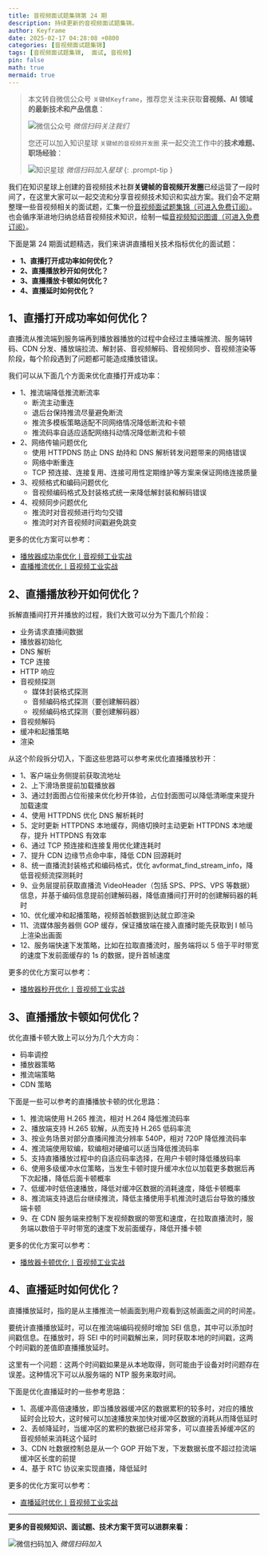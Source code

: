 ```yaml
---
title: 音视频面试题集锦第 24 期
description: 持续更新的音视频面试题集锦。
author: Keyframe
date: 2025-02-17 04:28:08 +0800
categories: [音视频面试题集锦]
tags: [音视频面试题集锦,  面试, 音视频]
pin: false
math: true
mermaid: true
---
```


> 本文转自微信公众号 `关键帧Keyframe`，推荐您关注来获取**音视频、AI 领域的最新技术和产品信息**：
>
>![微信公众号](assets/img/keyframe-mp.jpg)
>_微信扫码关注我们_
>
>您还可以加入知识星球 `关键帧的音视频开发圈` 来一起交流工作中的**技术难题、职场经验**：
>
>![知识星球](assets/img/keyframe-zsxq.png)
>_微信扫码加入星球_
{: .prompt-tip }


我们在知识星球上创建的音视频技术社群**关键帧的音视频开发圈**已经运营了一段时间了，在这里大家可以一起交流和分享音视频技术知识和实战方案。我们会不定期整理一些音视频相关的面试题，汇集一份[音视频面试题集锦（可进入免费订阅）](https://mp.weixin.qq.com/mp/appmsgalbum?__biz=MjM5MTkxOTQyMQ==&action=getalbum&album_id=2380776196751425539#wechat_redirect)。也会循序渐进地归纳总结音视频技术知识，绘制一幅[音视频知识图谱（可进入免费订阅）](https://mp.weixin.qq.com/mp/appmsgalbum?__biz=MjM5MTkxOTQyMQ==&action=getalbum&album_id=2349658423078092802#wechat_redirect)。


下面是第 24 期面试题精选，我们来讲讲直播相关技术指标优化的面试题：


- **1、直播打开成功率如何优化？**
- **2、直播播放秒开如何优化？**
- **3、直播播放卡顿如何优化？**
- **4、直播延时如何优化？**



## 1、直播打开成功率如何优化？

直播流从推流端到服务端再到播放器播放的过程中会经过主播端推流、服务端转码、CDN 分发、播放端拉流、解封装、音视频解码、音视频同步、音视频渲染等阶段，每个阶段遇到了问题都可能造成播放错误。

我们可以从下面几个方面来优化直播打开成功率：


- 1、推流端降低推流断流率
	- 断流主动重连
	- 退后台保持推流尽量避免断流
	- 推流多模板策略适配不同网络情况降低断流和卡顿
	- 推流码率自适应适配网络抖动情况降低断流和卡顿
- 2、网络传输问题优化
	- 使用 HTTPDNS 防止 DNS 劫持和 DNS 解析转发问题带来的网络错误
	- 网络中断重连
	- TCP 预连接、连接复用、连接可用性定期维护等方案来保证网络连接质量
- 3、视频格式和编码问题优化
	- 音视频编码格式及封装格式统一来降低解封装和解码错误
- 4、视频同步问题优化
	- 推流时对音视频进行均匀交错
	- 推流时对齐音视频时间戳避免跳变

更多的优化方案可以参考：

- [播放器成功率优化丨音视频工业实战](https://mp.weixin.qq.com/s?__biz=MjM5MTkxOTQyMQ==&mid=2257487090&idx=1&sn=a9fef8735feeb7689bd3cb51730a1658&chksm=a5d418a092a391b6be17442c2c4d191fda9425858c44a941598277758263251affb0af62bb04&scene=178&cur_album_id=2140155659911233539#rd)
- [直播推流优化丨音视频工业实战](https://mp.weixin.qq.com/s?__biz=MjM5MTkxOTQyMQ==&mid=2257487424&idx=1&sn=76cb543075da609b8224559256a7ddb7&chksm=a5d41a1292a39304a426124b107fcf17e4d77b488165f761e410586dd9da58f37c3f0db90049&)




## 2、直播播放秒开如何优化？

拆解直播间打开并播放的过程，我们大致可以分为下面几个阶段：

- 业务请求直播间数据
- 播放器初始化
- DNS 解析
- TCP 连接
- HTTP 响应
- 音视频探测
	- 媒体封装格式探测
	- 音频编码格式探测（要创建解码器）
	- 视频编码格式探测（要创建解码器）
- 音视频解码
- 缓冲和起播策略
- 渲染

从这个阶段拆分切入，下面这些思路可以参考来优化直播播放秒开：


- 1、客户端业务侧提前获取流地址
- 2、上下滑场景提前加载播放器
- 3、通过封面图占位衔接来优化秒开体验，占位封面图可以降低清晰度来提升加载速度
- 4、使用 HTTPDNS 优化 DNS 解析耗时
- 5、定时更新 HTTPDNS 本地缓存，网络切换时主动更新 HTTPDNS 本地缓存，提升 HTTPDNS 有效率
- 6、通过 TCP 预连接和连接复用优化建连耗时
- 7、提升 CDN 边缘节点命中率，降低 CDN 回源耗时
- 8、统一直播流封装格式和编码格式，优化 avformat_find_stream_info，降低音视频流探测耗时
- 9、业务层提前获取直播流 VideoHeader（包括 SPS、PPS、VPS 等数据）信息，并基于编码信息提前创建解码器，降低直播间打开时的创建解码器的耗时
- 10、优化缓冲和起播策略，视频首帧数据到达就立即渲染
- 11、流媒体服务器侧 GOP 缓存，保证播放端在接入直播时能先获取到 I 帧马上渲染出画面
- 12、服务端快速下发策略，比如在拉取直播流时，服务端将以 5 倍于平时带宽的速度下发前面缓存的 1s 的数据，提升首帧速度


更多的优化方案可以参考：

- [播放器秒开优化丨音视频工业实战](https://mp.weixin.qq.com/s?__biz=MjM5MTkxOTQyMQ==&mid=2257487092&idx=1&sn=8585840d39805b43fb7cab28a66d9d42&chksm=a5d418a692a391b048eb1d07d7d066f21b40bdb2feed8a9bb99367ccef3bad62feacf07628e3&scene=178&cur_album_id=2140155659911233539#rd)









## 3、直播播放卡顿如何优化？

优化直播卡顿大致上可以分为几个大方向：

- 码率调控
- 播放器策略
- 推流端策略
- CDN 策略

下面是一些可以参考的直播播放卡顿的优化思路：

- 1、推流端使用 H.265 推流，相对 H.264 降低推流码率
- 2、播放端支持 H.265 软解，从而支持 H.265 低码率流
- 3、按业务场景对部分直播间推流分辨率 540P，相对 720P 降低推流码率
- 4、推流端使用软编，软编相对硬编可以适当降低推流码率
- 5、支持直播播放过程中的自适应码率选择，在用户卡顿时降低播放码率
- 6、使用多级缓冲水位策略，当发生卡顿时提升缓冲水位以加载更多数据后再下次起播，降低后面卡顿概率
- 7、低缓冲时低倍速播放，降低对缓冲区数据的消耗速度，降低卡顿概率
- 8、推流端支持退后台继续推流，降低主播使用手机推流时退后台导致的播放端卡顿
- 9、在 CDN 服务端来控制下发视频数据的带宽和速度，在拉取直播流时，服务端以数倍于平时带宽的速度下发前面缓存，降低开播卡顿

更多的优化方案可以参考：

- [播放器卡顿优化丨音视频工业实战](https://mp.weixin.qq.com/s?__biz=MjM5MTkxOTQyMQ==&mid=2257487093&idx=1&sn=7a81b9ba1e3f192eb8e888b5b3ceeb13&chksm=a5d418a792a391b1735e0eea124856228b170444fa2a17db1dd4a5c06a817151b77e03ad73bf&scene=178&cur_album_id=2140155659911233539#rd)




## 4、直播延时如何优化？

直播播放延时，指的是从主播推流一帧画面到用户观看到这帧画面之间的时间差。

要统计直播播放延时，可以在推流端编码视频时增加 SEI 信息，其中可以添加时间戳信息。在播放时，将 SEI 中的时间戳解出来，同时获取本地的时间戳，这两个时间戳的差值即直播播放延时。

这里有一个问题：这两个时间戳如果是从本地取得，则可能由于设备对时问题存在误差。这种情况下可以从服务端的 NTP 服务来取时间。

下面是优化直播延时的一些参考思路：

- 1、高缓冲高倍速播放，即当播放器缓冲区的数据累积的较多时，对应的播放延时会比较大，这时候可以加速播放来加快对缓冲区数据的消耗从而降低延时
- 2、丢帧降延时，当缓冲区的累积的数据已经非常多，可以直接丢掉缓冲区的音视频帧来消耗这个延时
- 3、CDN 吐数据控制总是从一个 GOP 开始下发，下发数据长度不超过拉流端缓冲区长度的前提
- 4、基于 RTC 协议来实现直播，降低延时





更多的优化方案可以参考：

- [直播延时优化丨音视频工业实战](https://mp.weixin.qq.com/s?__biz=MjM5MTkxOTQyMQ==&mid=2257487100&idx=1&sn=1fc4a5336be75906e8869e33317d733e&chksm=a5d418ae92a391b8943cd709ba6038f1baca557d702dbfcfc0f92e79c39618c6d19067f563eb&scene=178&cur_album_id=2140155659911233539#rd)















---

**更多的音视频知识、面试题、技术方案干货可以进群来看：**

![微信扫码加入](assets/img/keyframe-zsxq.png)
_微信扫码加入_













